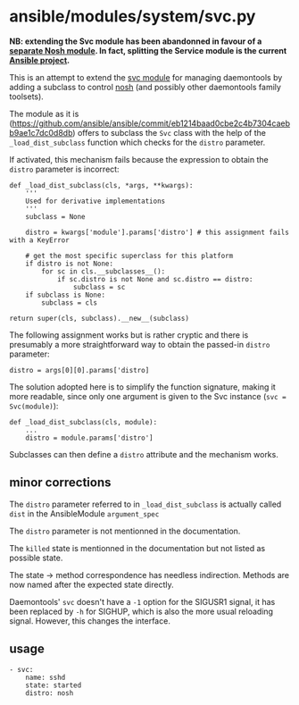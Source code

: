 # ansible/modules/system/svc.py

**NB: extending the Svc module has been abandonned in favour of a [separate Nosh module](https://github.com/tacatac/ansible/blob/nosh-system-module/lib/ansible/modules/system/nosh.py). In fact, splitting the Service module is the current [Ansible project](https://github.com/ansible/ansible/projects/13).**

This is an attempt to extend the [svc module](https://github.com/ansible/ansible/blob/devel/lib/ansible/modules/system/svc.py) for managing daemontools by adding a subclass to control [nosh](https://jdebp.eu/Softwares/nosh) (and possibly other daemontools family toolsets).

The module as it is (https://github.com/ansible/ansible/commit/eb1214baad0cbe2c4b7304caebb9ae1c7dc0d8db) offers to subclass the `Svc` class with the help of the `_load_dist_subclass` function which checks for the `distro` parameter.

If activated, this mechanism fails because the expression to obtain the `distro` parameter is incorrect:

    def _load_dist_subclass(cls, *args, **kwargs):
        '''
        Used for derivative implementations
        '''
        subclass = None
    
        distro = kwargs['module'].params['distro'] # this assignment fails with a KeyError
    
        # get the most specific superclass for this platform
        if distro is not None:
            for sc in cls.__subclasses__():
                if sc.distro is not None and sc.distro == distro:
                    subclass = sc
        if subclass is None:
            subclass = cls
    
    return super(cls, subclass).__new__(subclass)

The following assignment works but is rather cryptic and there is presumably a more straightforward way to obtain the passed-in `distro` parameter:

    distro = args[0][0].params['distro]

The solution adopted here is to simplify the function signature, making it more readable, since only one argument is given to the Svc instance (`svc = Svc(module)`):

    def _load_dist_subclass(cls, module):
        ...
        distro = module.params['distro']

Subclasses can then define a `distro` attribute and the mechanism works.

## minor corrections

The `distro` parameter referred to in `_load_dist_subclass` is actually called `dist` in the AnsibleModule `argument_spec`

The `distro` parameter is not mentionned in the documentation.

The `killed` state is mentionned in the documentation but not listed as possible state.

The state -> method correspondence has needless indirection. Methods are now named after the expected state directly.

Daemontools' `svc` doesn't have a `-1` option for the SIGUSR1 signal, it has been replaced by `-h` for SIGHUP, which is also the more usual reloading signal. However, this changes the interface.

## usage

    - svc:
        name: sshd
        state: started
        distro: nosh
